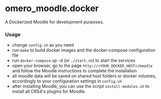 # omero_moodle.docker

A Dockerized Moodle for development purposes.


### Usage

 - change `config.sh` as you need
 - run `make` to build docker images and the docker-compose configuration file
 - run `docker-compose` up -d (or `./start.sh`) to start the services
 - open your browser, go to the page `http://<YOUR_DOCKER_HOST>/moodle` and follow the Moodle instructions to complete the installation
 - all moodle data will be saved on shared host folders or docker volumes, accordingly to your configuration settings in `config.sh`
 - after installing Moodle, you can use the script `install-modules.sh` to install all CRS4's plugins for Moodle.
